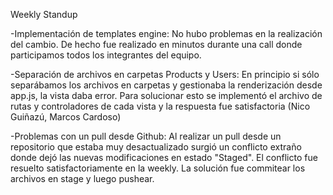 Weekly Standup

-Implementación de templates engine: 
No hubo problemas en la realización del cambio. De hecho fue realizado en minutos durante una call donde participamos todos los integrantes del equipo.

-Separación de archivos en carpetas Products y Users: 
En principio si sólo separábamos los archivos en carpetas y gestionaba la renderización desde app.js, la vista daba error. Para solucionar esto se implementó
el archivo de rutas y controladores de cada vista y la respuesta fue satisfactoria (Nico Guiñazú, Marcos Cardoso)

-Problemas con un pull desde Github:
Al realizar un pull desde un repositorio que estaba muy desactualizado surgió un conflicto extraño donde dejó las nuevas modificaciones en estado "Staged". El conflicto fue resuelto satisfactoriamente en la weekly. La solución fue commitear los archivos en stage y luego pushear.